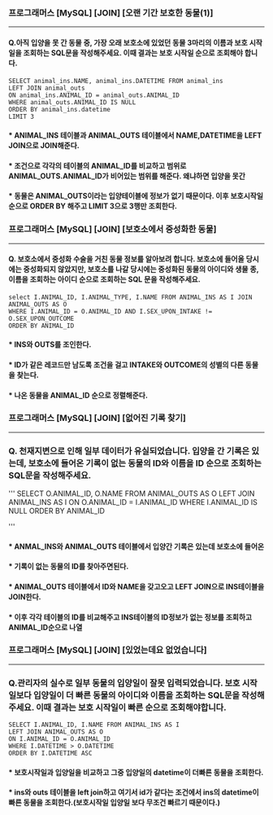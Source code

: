 ### 프로그래머스 [MySQL] [JOIN] [오랜 기간 보호한 동물(1)]
---
#### Q.아직 입양을 못 간 동물 중, 가장 오래 보호소에 있었던 동물 3마리의 이름과 보호 시작일을 조회하는 SQL문을 작성해주세요. 이때 결과는 보호 시작일 순으로 조회해야 합니다.
```
SELECT animal_ins.NAME, animal_ins.DATETIME FROM animal_ins
LEFT JOIN animal_outs
ON animal_ins.ANIMAL_ID = animal_outs.ANIMAL_ID
WHERE animal_outs.ANIMAL_ID IS NULL
ORDER BY animal_ins.datetime 
LIMIT 3
```
#### * ANIMAL_INS 테이블과 ANIMAL_OUTS 테이블에서 NAME,DATETIME을 LEFT JOIN으로 JOIN해준다.
#### * 조건으로 각각의 테이블의 ANIMAL_ID를 비교하고 범위로 ANIMAL_OUTS.ANIMAL_ID가 비어있는 범위를 해준다. 왜냐하면 입양을 못간
#### * 동물은 ANIMAL_OUTS이라는 입양테이블에 정보가 없기 때문이다. 이후 보호시작일순으로 ORDER BY 해주고 LIMIT 3으로 3행만 조회한다.



### 프로그래머스 [MySQL] [JOIN] [보호소에서 중성화한 동물]
---
#### Q. 보호소에서 중성화 수술을 거친 동물 정보를 알아보려 합니다. 보호소에 들어올 당시에는 중성화되지 않았지만, 보호소를 나갈 당시에는 중성화된 동물의 아이디와 생물 종, 이름을 조회하는 아이디 순으로 조회하는 SQL 문을 작성해주세요.

```
select I.ANIMAL_ID, I.ANIMAL_TYPE, I.NAME FROM ANIMAL_INS AS I JOIN ANIMAL_OUTS AS O
WHERE I.ANIMAL_ID = O.ANIMAL_ID AND I.SEX_UPON_INTAKE != O.SEX_UPON_OUTCOME
ORDER BY ANIMAL_ID 

```
#### * INS와 OUTS를 조인한다.
#### * ID가 같은 레코드만 남도록 조건을 걸고 INTAKE와 OUTCOME의 성별의 다른 동물을 찾는다.
#### * 나온 동물을 ANIMAL_ID 순으로 정렬해준다.


### 프로그래머스 [MySQL] [JOIN] [없어진 기록 찾기]
---
### Q. 천재지변으로 인해 일부 데이터가 유실되었습니다. 입양을 간 기록은 있는데, 보호소에 들어온 기록이 없는 동물의 ID와 이름을 ID 순으로 조회하는 SQL문을 작성해주세요.

'''
SELECT O.ANIMAL_ID, O.NAME FROM ANIMAL_OUTS AS O
LEFT JOIN ANIMAL_INS AS I
ON O.ANIMAL_ID = I.ANIMAL_ID
WHERE I.ANIMAL_ID IS NULL
ORDER BY ANIMAL_ID

'''
#### * ANMAL_INS와 ANIMAL_OUTS 테이블에서 입양간 기록은 있는데 보호소에 들어온
#### * 기록이 없는 동물의 ID를 찾아주면된다. 
#### * ANIMAL_OUTS 테이블에서 ID와 NAME을 갖고오고 LEFT JOIN으로 INS테이블을 JOIN한다.
#### * 이후 각각 테이블의 ID를 비교해주고 INS테이블의 ID정보가 없는 정보를 조회하고 ANIMAL_ID순으로 나열



### 프로그래머스 [MySQL] [JOIN] [있었는데요 없었습니다]
---

### Q.관리자의 실수로 일부 동물의 입양일이 잘못 입력되었습니다. 보호 시작일보다 입양일이 더 빠른 동물의 아이디와 이름을 조회하는 SQL문을 작성해주세요. 이때 결과는 보호 시작일이 빠른 순으로 조회해야합니다.

```
SELECT I.ANIMAL_ID, I.NAME FROM ANIMAL_INS AS I 
LEFT JOIN ANIMAL_OUTS AS O
ON I.ANIMAL_ID = O.ANIMAL_ID 
WHERE I.DATETIME > O.DATETIME
ORDER BY I.DATETIME ASC
```
#### * 보호시작일과 입양일을 비교하고 그중 입양일의 datetime이 더빠른 동물을 조회한다.
#### * ins와 outs 테이블을 left join하고 여기서 id가 같다는 조건에서 ins의 datetime이 빠른 동물을 조회한다.(보호시작일 입양일 보다 무조건 빠르기 때문이다.)
